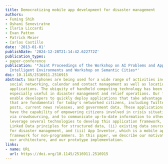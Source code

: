 ```yaml
---
title: Democratizing mobile app development for disaster management
authors:
- Fuming Shih
- Oshani Seneviratne
- Ilaria Liccardi
- Evan Patton
- Patrick Meier
- Carlos Castillo
date: '2013-01-01'
publishDate: '2024-12-28T21:14:42.622772Z'
publication_types:
- paper-conference
publication: '*Joint Proceedings of the Workshop on AI Problems and Approaches for
  Intelligent Environments and Workshop on Semantic Cities*'
doi: 10.1145/2516911.2516915
abstract: Smartphones are being used for a wide range of activities including messaging,
  social networking, calendar and contact management as well as location and context-aware
  applications. The ubiquity of handheld computing technology has been found to be
  especially useful in disaster management and relief operations. Our focus is to
  enable developers to quickly deploy applications that take advantage of key sources
  that are fundamental for today's networked citizens, including Twitter feeds, Facebook
  posts, current news releases, and government data. These applications will also
  have the capability of empowering citizens involved in crisis situations to contribute
  via crowdsourcing, and to communicate up-to-date information to others. We will
  leverage several technologies to develop this application framework, namely (i)
  Linked Data principles for structured data, (ii) existing data sources and ontologies
  for disaster management, and (iii) App Inventor, which is a mobile application development
  framework for non-programmers. In this paper, we describe our motivating use cases,
  our architecture, and our prototype implementation.
links:
- name: URL
  url: https://doi.org/10.1145/2516911.2516915
---
```

